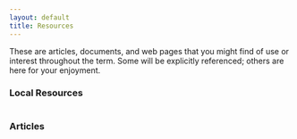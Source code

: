 ```yaml
---
layout: default
title: Resources
---
```


These are articles, documents, and web pages that you might find of use or interest throughout the term. Some will be explicitly referenced; others are here for your enjoyment.

### Local Resources
<table id="local" class="table table-striped table-hover">
  <tbody>
  </tbody>
</table>

### Articles
<table id="pdf" class="table table-striped table-hover">
  <tbody>
  </tbody>
</table>

<script>

var makeRow = function (url, title, type) {
  var activity  = "<a href='" + url + "'>" + title + "</a>";  
  var icon      = getIcon(type);
  var filling   = false;  
      
  var pie = "{{site.moustache}}";
  pie += "<tr >";
  pie += "<td width='10%'>[[&icon]]</td>";
  pie += "<td>[[&activity]]</td>";
  pie += "</tr>";


  if (icon) {
    console.log (url, " ", title, " ", type, " ");
    
    var filling = { activity: activity,
                    icon: icon,
                  };
      // Insert the row first
      var row = Mustache.to_html(pie, filling);
      $("#" + type + " > tbody:last").append(row);
  }
};


{% for page in site.pages sort_by: title %}
  {% if page.url contains "/resources" and page.resource %}
    makeRow("{{site.base}}{{page.url}}", 
      "{{page.title}}", 
      "{{page.resource}}"
          );
  {% endif %}
{% endfor %}

</script>
